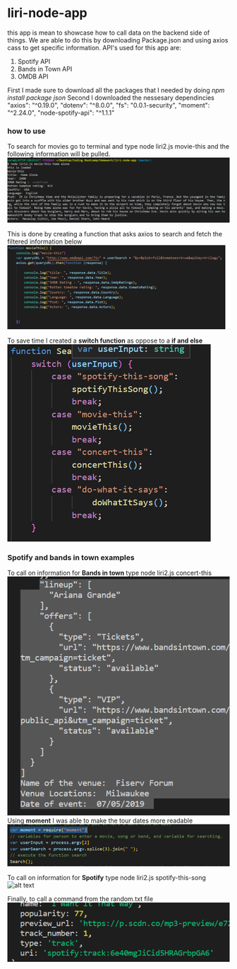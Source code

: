 # liri-node-app

 this app is mean to showcase how to call data on the backend side of things.
 We are able to do this by downloading Package.json and using axios cass to get specific information.
 API's used for this app are:
 
 1. Spotify API
 2. Bands in Town API
 3. OMDB API

 First I made sure to download all the packages that I needed by doing *npm install package json* 
 Second I downloaded the nessesary dependincies 
 "axios": "^0.19.0",
    "dotenv": "^8.0.0",
    "fs": "0.0.1-security",
    "moment": "^2.24.0",
    "node-spotify-api": "^1.1.1"

### how to use
To search for movies go to terminal and type node liri2.js movie-this and the following information will be pulled.
![alt text](Moviethis.PNG)


This is done by creating a function that asks axios to search and fetch the filtered information below 
![alt text](OMDBcode.PNG)

To save time I created a **switch function** as oppose to a **if and else** 
![alt text](Switch.PNG)

### Spotify and bands in town examples

To call on information for **Bands in town** type node liri2.js concert-this
![alt text](BNT.PNG)
Using **moment** I was able to make the tour dates more readable
![alt text](Moment.PNG)

To call on information for **Spotify** type node liri2.js spotify-this-song
![alt text](Spotfiy.PNG)

Finally, to call a command from the random.txt file
![alt text](do-what-it-says.PNG)